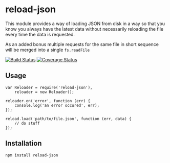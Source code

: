 # reload-json

This module provides a way of loading JSON from disk in a way so that you know
you always have the latest data without necessarily reloading the file every
time the data is requested.

As an added bonus multiple requests for the same file in short sequence will be
merged into a single `fs.readFile`

[![Build Status](https://travis-ci.org/keis/json-reload.svg?branch=master)](https://travis-ci.org/keis/json-reload)
[![Coverage Status](https://coveralls.io/repos/keis/json-reload/badge.png?branch=master)](https://coveralls.io/r/keis/json-reload?branch=master)

## Usage

    var Reloader = require('reload-json'),
        reloader = new Reloader();

    reloader.on('error', function (err) {
        console.log('an error occured', err);
    });

    reload.load('path/to/file.json', function (err, data) {
        // do stuff
    });

## Installation

    npm install reload-json
